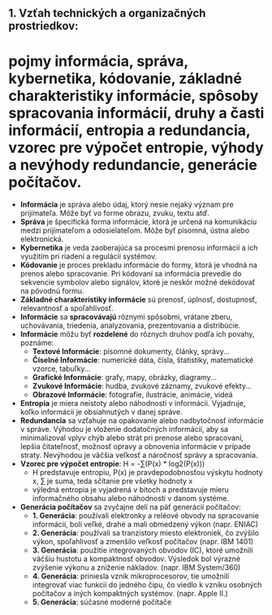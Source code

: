 ## 1. Vzťah technických a organizačných prostriedkov:
# pojmy informácia, správa, kybernetika, kódovanie, základné charakteristiky informácie, spôsoby spracovania informácií, druhy a časti informácií, entropia a redundancia, vzorec pre výpočet entropie, výhody a nevýhody redundancie, generácie počítačov.

- **Informácia** je správa alebo údaj, ktorý nesie nejaký význam pre prijímateľa. Môže byť vo forme obrazu, zvuku, textu atď.
- **Správa** je špecifická forma informácie, ktorá je určená na komunikáciu medzi prijímateľom a odosielateľom. Môže byť písomná, ústna alebo elektronická.
- **Kybernetika** je veda zaoberajúca sa procesmi prenosu informácií a ich využitím pri riadení a regulácii systémov.
- **Kódovanie** je proces prekladu informácie do formy, ktorá je vhodná na prenos alebo spracovanie. Pri kódovaní sa informácia prevedie do sekvencie symbolov alebo signálov, ktoré je neskôr možné dekódovať na pôvodnú formu.
- **Základné charakteristiky informácie** sú prenosť, úplnosť, dostupnosť, relevantnosť a spoľahlivosť.
- **Informácie** sa **spracovávajú** rôznymi spôsobmi, vrátane zberu, uchovávania, triedenia, analyzovania, prezentovania a distribúcie.
- **Informácie** môžu byť **rozdelené** do rôznych druhov podľa ich povahy, poznáme:
  - **Textové Informácie**: písomné dokumenty, články, správy...
  - **Číselné Informácie**: numerické dáta, čísla, štatistiky, matematické vzorce, tabuľky...
  - **Grafické Informácie**: grafy, mapy, obrázky, diagramy...
  - **Zvukové Informácie**: hudba, zvukové záznamy, zvukové efekty...
  - **Obrazové Informácie**: fotografie, ilustrácie, animácie, videá
- **Entropia** je miera neistoty alebo náhodnosti v informácii. Vyjadruje, koľko informácii je obsiahnutých v danej správe.
- **Redundancia** sa vzťahuje na opakovanie alebo nadbytočnosť informácie v správe. Výhodou je vloženie dodatočných informácií, aby sa minimalizoval vplyv chýb alebo strát pri prenose alebo spracovaní, lepšia čitateľnosť, možnosť opravy a obnovenia informácie v prípade straty. Nevýhodou je väčšia veľkosť a náročnosť správy a spracovania.
- **Vzorec pre výpočet entropie**: H = -∑(P(x) * log2(P(x)))
  - H predstavuje entropiu, P(x) je pravdepodobnosťou výskytu hodnoty x, ∑ je suma, teda sčítanie pre všetky hodnoty x
  - výledná entropia je vyjadrená v bitoch a predstavuje mieru informačného obsahu alebo náhodnosti v danom systéme.
- **Generácia počítačov** sa zvyčajne delí na päť generácií počítačov:
  - **1. Generácia**: používali elektronky a reléové obvody na spracovanie informácií, boli veľké, drahé a mali obmedzený výkon (napr. ENIAC)
  - **2. Generácia**: používali sa tranzistory miesto elektroniek, čo zvýšilo výkon, spoľahlivosť a zmenšilo veľkosť počítačov (napr. IBM 1401)
  - **3. Generácia**: použitie integrovaných obvodov (IC), ktoré umožnili väčšiu hustotu a kompaktnosť obvodov. Výsledok bol výrazné zvýšenie výkonu a zníženie nákladov. (napr. IBM System/360)
  - **4. Generácia**: priniesla vznik mikroprocesorov, tie umožnili integrovať viac funkcií do jedného čipu, čo viedlo k vzniku osobných počítačov a iných kompaktných systémov. (napr. Apple II.)
  - **5. Generácia**: súčasné moderné počítače
